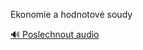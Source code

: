 
Ekonomie a hodnotové soudy

[🔊 Poslechnout audio](/data/7-paragraphs/audio/chapter_169/para_003-Ekonomie-a-hodnotov-soudy.mp3)
